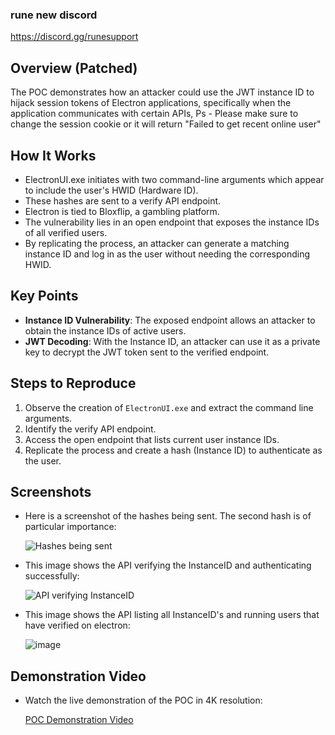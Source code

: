 ### rune new discord
https://discord.gg/runesupport 

## Overview (Patched)

The POC demonstrates how an attacker could use the JWT instance ID to hijack session tokens of Electron applications, specifically when the application communicates with certain APIs, Ps - Please make sure to change the session cookie or it will return "Failed to get recent online user"

## How It Works

- ElectronUI.exe initiates with two command-line arguments which appear to include the user's HWID (Hardware ID).
- These hashes are sent to a verify API endpoint.
- Electron is tied to Bloxflip, a gambling platform.
- The vulnerability lies in an open endpoint that exposes the instance IDs of all verified users.
- By replicating the process, an attacker can generate a matching instance ID and log in as the user without needing the corresponding HWID.

## Key Points

- **Instance ID Vulnerability**: The exposed endpoint allows an attacker to obtain the instance IDs of active users.
- **JWT Decoding**: With the Instance ID, an attacker can use it as a private key to decrypt the JWT token sent to the verified endpoint.

## Steps to Reproduce

1. Observe the creation of `ElectronUI.exe` and extract the command line arguments.
2. Identify the verify API endpoint.
3. Access the open endpoint that lists current user instance IDs.
4. Replicate the process and create a hash (Instance ID) to authenticate as the user.

## Screenshots

- Here is a screenshot of the hashes being sent. The second hash is of particular importance:
  
  ![Hashes being sent](https://github.com/l4tt/electron_hijacker_poc/assets/97377137/a443deeb-32f4-45d8-b58b-72d7f8f3f701)

- This image shows the API verifying the InstanceID and authenticating successfully:
  
  ![API verifying InstanceID](https://github.com/l4tt/electron_hijacker_poc/assets/97377137/619d00fc-991f-42f2-ace7-4d364e62b2d9)

- This image shows the API listing all InstanceID's and running users that have verified on electron:

  ![image](https://github.com/l4tt/electron_hijacker_poc/assets/97377137/2c7d57a2-899d-4ff1-acd0-4ca63251e248)


## Demonstration Video

- Watch the live demonstration of the POC in 4K resolution:
  
  [POC Demonstration Video](https://discord.com/channels/1183726286275883008/1183728400733569064/1183926494498668564)

